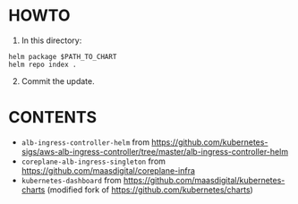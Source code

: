 # HOWTO

1. In this directory:

```
helm package $PATH_TO_CHART
helm repo index .
```

2. Commit the update.

# CONTENTS

- `alb-ingress-controller-helm` from https://github.com/kubernetes-sigs/aws-alb-ingress-controller/tree/master/alb-ingress-controller-helm
- `coreplane-alb-ingress-singleton` from https://github.com/maasdigital/coreplane-infra
- `kubernetes-dashboard` from
  https://github.com/maasdigital/kubernetes-charts (modified fork of https://github.com/kubernetes/charts)
